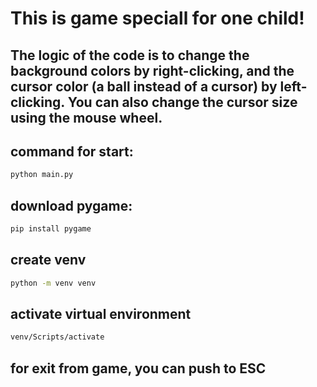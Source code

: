 # This is game speciall for one child!

## The logic of the code is to change the background colors by right-clicking, and the cursor color (a ball instead of a cursor) by left-clicking. You can also change the cursor size using the mouse wheel.

## command for start:

```bash
python main.py
```
## download pygame:
```bash
pip install pygame
```
## create venv
```bash
python -m venv venv
```
## activate virtual environment
```bash
venv/Scripts/activate
```
## for exit from game, you can push to ESC

